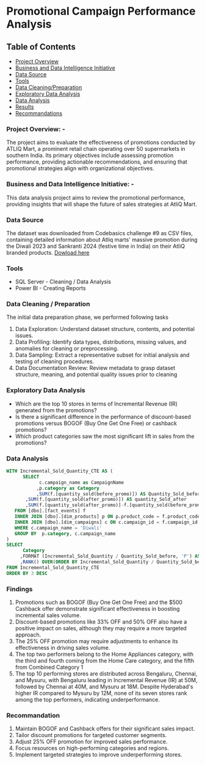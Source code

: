 # Promotional Campaign Performance Analysis

## Table of Contents 
- [Project Overview](project-overview)
- [Business and Data Intelligence Initiative](business-and-data-intelligence-initiative)
- [Data Source](data-source)
- [Tools](tools)
- [Data Cleaning/Preparation](data-cleaning/preparation)
- [Exploratory Data Analysis](exploratory-data-analysis)
- [Data Analysis](data-analysis)
- [Results](results)
- [Recommandations](recommandations)

### Project Overview: -
The project aims to evaluate the effectiveness of promotions conducted by ATLIQ Mart, a prominent retail chain operating over 50 supermarkets in southern India. Its primary objectives include assessing promotion performance, providing actionable recommendations, and ensuring that promotional strategies align with organizational objectives.

### Business and Data Intelligence Initiative: - 
This data analysis project aims to review the promotional performance, providing insights that will shape the future of sales strategies at AtliQ Mart.

### Data Source
The dataset was downloaded from Codebasics challenge #9 as CSV files, containing detailed information about Atliq marts' massive promotion during the Diwali 2023 and Sankranti 2024 (festive time in India) on their AtliQ branded products. [Dowload here](https://codebasics.io/challenge/codebasics-resume-project-challenge)
### Tools 
- SQL Server - Cleaning / Data Analysis 
- Power BI  - Creating Reports

### Data Cleaning / Preparation 
The initial data preparation phase, we performed following tasks 
1. Data Exploration: Understand dataset structure, contents, and potential issues.
2. Data Profiling: Identify data types, distributions, missing values, and anomalies for cleaning or preprocessing.
3. Data Sampling: Extract a representative subset for initial analysis and testing of cleaning procedures.
4. Data Documentation Review: Review metadata to grasp dataset structure, meaning, and potential quality issues prior to cleaning

### Exploratory Data Analysis
- Which are the top 10 stores in terms of Incremental Revenue (IR) generated from the promotions?
- Is there a significant difference in the performance of discount-based promotions versus BOGOF (Buy One Get One Free) or cashback promotions?
- Which product categories saw the most significant lift in sales from the promotions?
  
### Data Analysis 
``` SQL
WITH Incremental_Sold_Quantity_CTE AS (
      SELECT
            c.campaign_name as CampaignName 
           ,p.category as Category
           ,SUM(f.[quantity_sold(before_promo)]) AS Quantity_Sold_before 
	   ,SUM(f.[quantity_sold(after_promo)]) AS quantity_Sold_after
	   ,SUM(f.[quantity_sold(after_promo)]-f.[quantity_sold(before_promo)]) AS Incremental_Sold_Quantity
   FROM [dbo].[fact_events] f
   INNER JOIN [dbo].[dim_products] p ON p.product_code = f.product_code 
   INNER JOIN [dbo].[dim_campaigns] c ON c.campaign_id = f.campaign_id
   WHERE c.campaign_name = 'Diwali'	  
   GROUP BY  p.category, c.campaign_name 
)
SELECT
      Category
     ,FORMAT (Incremental_Sold_Quantity / Quantity_Sold_before, 'P') AS 'ISU%'
     ,RANK() OVER(ORDER BY Incremental_Sold_Quantity / Quantity_Sold_before) AS rank 
FROM Incremental_Sold_Quantity_CTE
ORDER BY 3 DESC

```

### Findings 
1. Promotions such as BOGOF (Buy One Get One Free) and the $500 Cashback offer demonstrate significant effectiveness in boosting incremental sales volume.
2. Discount-based promotions like 33% OFF and 50% OFF also have a positive impact on sales, although they may require a more targeted approach.
3. The 25% OFF promotion may require adjustments to enhance its effectiveness in driving sales volume.
4. The top two performers belong to the Home Appliances category, with the third and fourth coming from the Home Care category, and the fifth from Combined Category 1
5. The top 10 performing stores are distributed across Bengaluru, Chennai, and Mysuru, with Bengaluru leading in Incremental Revenue (IR) at 50M, followed by Chennai at 40M, and Mysuru at 18M. Despite Hyderabad's higher IR compared to Mysuru by 12M, none of its seven stores rank among the top performers, indicating underperformance.

### Recommandation 
1. Maintain BOGOF and Cashback offers for their significant sales impact.
2. Tailor discount promotions for targeted customer segments.
3. Adjust 25% OFF promotion for improved sales performance.
4. Focus resources on high-performing categories and regions.
5. Implement targeted strategies to improve underperforming stores.
















